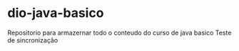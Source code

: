 # dio-java-basico
Repositorio para armazernar todo o conteudo do curso de java basico
Teste de sincronização